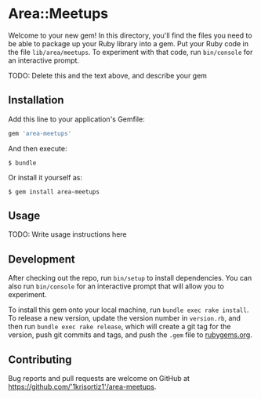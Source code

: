 # Area::Meetups

Welcome to your new gem! In this directory, you'll find the files you need to be able to package up your Ruby library into a gem. Put your Ruby code in the file `lib/area/meetups`. To experiment with that code, run `bin/console` for an interactive prompt.

TODO: Delete this and the text above, and describe your gem

## Installation

Add this line to your application's Gemfile:

```ruby
gem 'area-meetups'
```

And then execute:

    $ bundle

Or install it yourself as:

    $ gem install area-meetups

## Usage

TODO: Write usage instructions here

## Development

After checking out the repo, run `bin/setup` to install dependencies. You can also run `bin/console` for an interactive prompt that will allow you to experiment.

To install this gem onto your local machine, run `bundle exec rake install`. To release a new version, update the version number in `version.rb`, and then run `bundle exec rake release`, which will create a git tag for the version, push git commits and tags, and push the `.gem` file to [rubygems.org](https://rubygems.org).

## Contributing

Bug reports and pull requests are welcome on GitHub at https://github.com/'1krisortiz1'/area-meetups.
